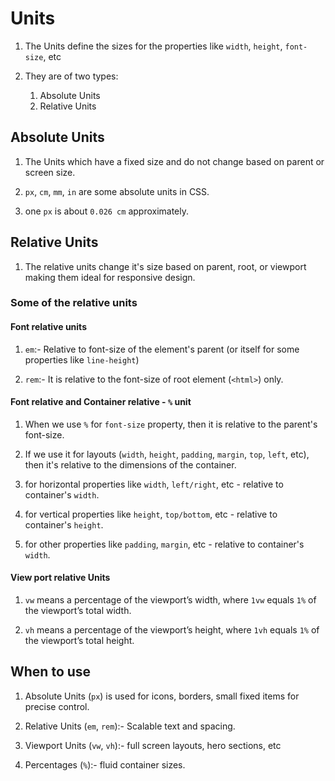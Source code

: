 # Units

1. The Units define the sizes for the properties like `width`, `height`, `font-size`, etc

2. They are of two types:
   1. Absolute Units
   2. Relative Units

## Absolute Units

1. The Units which have a fixed size and do not change based on parent or screen size.

2. `px`, `cm`, `mm`, `in` are some absolute units in CSS.

3. one `px` is about `0.026 cm` approximately.

## Relative Units

1. The relative units change it's size based on parent, root, or viewport making them ideal for responsive design.

### Some of the relative units

#### Font relative units

1. `em`:- Relative to font-size of the element's parent (or itself for some properties like `line-height`)

2. `rem`:- It is relative to the font-size of root element (`<html>`) only.

#### Font relative and Container relative - `%` unit

1. When we use `%` for `font-size` property, then it is relative to the parent's font-size.

2. If we use it for layouts (`width`, `height`, `padding`, `margin`, `top`, `left`, etc), then it's relative to the dimensions of the container.

3. for horizontal properties like `width`, `left/right`, etc - relative to container's `width`.

4. for vertical properties like `height`, `top/bottom`, etc - relative to container's `height`.

5. for other properties like `padding`, `margin`, etc - relative to container's `width`.

#### View port relative Units

1. `vw` means a percentage of the viewport’s width, where `1vw` equals `1%` of the viewport’s total width.

2. `vh` means a percentage of the viewport’s height, where `1vh` equals `1%` of the viewport’s total height.

## When to use

1. Absolute Units (`px`) is used for icons, borders, small fixed items for precise control.

2. Relative Units (`em`, `rem`):- Scalable text and spacing.

3. Viewport Units (`vw`, `vh`):- full screen layouts, hero sections, etc

4. Percentages (`%`):- fluid container sizes.
